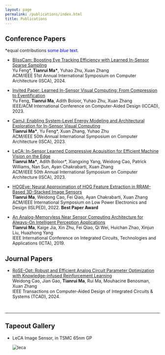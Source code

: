 ```yaml
---
layout: page
permalink: /publications/index.html
title: Publications
---
```




## Conference Papers

\*equal contributions <span style="color:blue">some *blue* text</span>.

- [BlissCam: Boosting Eye Tracking Efficiency with Learned In-Sensor Sparse Sampling](https://horizon-lab.org/pubs/isca24-blisscam.pdf)<br>Yu Feng\*, **Tianrui Ma\***, Yuhao Zhu, Xuan Zhang<br>ACM/IEEE 51st Annual International Symposium on Computer Architecture (ISCA), 2024.

- [Invited Paper: Learned In-Sensor Visual Computing: From Compression to Eventification](https://horizon-lab.org/pubs/iccad23.pdf)<br>Yu Feng, **Tianrui Ma**, Adith Boloor, Yuhao Zhu, Xuan Zhang<br>IEEE/ACM International Conference on Computer-Aided Design (ICCAD), 2023.

- [CamJ: Enabling System-Level Energy Modeling and Architectural Exploration for In-Sensor Visual Computing](https://dl.acm.org/doi/abs/10.1145/3579371.3589064)<br>**Tianrui Ma\***, Yu Feng\*, Xuan Zhang, Yuhao Zhu<br>ACM/IEEE 50th Annual International Symposium on Computer Architecture (ISCA), 2023.

- [LeCA: In-Sensor Learned Compressive Acquisition for Efficient Machine Vision on the Edge](https://dl.acm.org/doi/10.1145/3579371.3589089)<br>**Tianrui Ma\***, Adith Boloor\*, Xiangxing Yang, Weidong Cao, Patrick Williams, Nan Sun, Ayan Chakrabarti, Xuan Zhang<br>ACM/IEEE 50th Annual International Symposium on Computer Architecture (ISCA), 2023.

- [HOGEye: Neural Approximation of HOG Feature Extraction in RRAM-Based 3D-Stacked Image Sensors](https://dl.acm.org/doi/10.1145/3531437.3539706)<br>**Tianrui Ma**, Weidong Cao, Fei Qiao, Ayan Chakrabarti, Xuan Zhang<br>ACM/IEEE International Symposium on Low Power Electronics and Design (ISLPED), 2022. **Best Paper Award**

- [An Analog-Memoryless Near Sensor Computing Architecture for Always-On Intelligent Perception Applications](https://ieeexplore.ieee.org/abstract/document/9012906)<br>**Tianrui Ma**, Kaige Jia, Xin Zhu, Fei Qiao, Qi Wei, Huichan Zhao, Xinjun Liu, Huazhong Yang<br>IEEE International Conference on Integrated Circuits, Technologies and Applications (ICTA), 2019.


## Journal Papers

- [RoSE-Opt: Robust and Efficient Analog Circuit Parameter Optimization with Knowledge-infused Reinforcement Learning](https://ieeexplore.ieee.org/abstract/document/10614385)<br>Weidong Cao, Jian Gao, **Tianrui Ma**, Rui Ma, Mouhacine Benosman, Xuan Zhang<br>IEEE Transactions on Computer-Aided Design of Integrated Circuits & Systems (TCAD), 2024.

  <br>

---

## Tapeout Gallery

- LeCA Image Sensor, in TSMC 65nm GP<br>
  
  ![leca](images/leca.png)

  <br>


